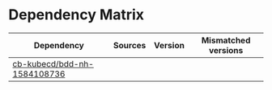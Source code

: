 # Dependency Matrix

Dependency | Sources | Version | Mismatched versions
---------- | ------- | ------- | -------------------
[cb-kubecd/bdd-nh-1584108736](https://github.com/cb-kubecd/bdd-nh-1584108736.git) |  | []() | 
